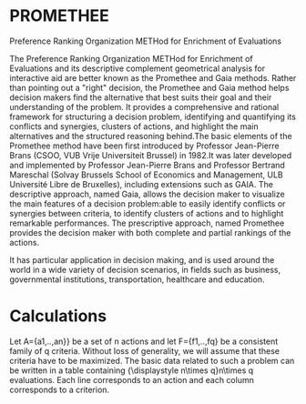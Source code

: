 # PROMETHEE

Preference Ranking Organization METHod for Enrichment of Evaluations

The Preference Ranking Organization METHod for Enrichment of Evaluations and its descriptive complement geometrical analysis for interactive aid are better known as the Promethee and Gaia methods.
Rather than pointing out a "right" decision, the Promethee and Gaia method helps decision makers find the alternative that best suits their goal and their understanding of the problem. It provides a comprehensive and rational framework for structuring a decision problem, identifying and quantifying its conflicts and synergies, clusters of actions, and highlight the main alternatives and the structured reasoning behind.The basic elements of the Promethee method have been first introduced by Professor Jean-Pierre Brans (CSOO, VUB Vrije Universiteit Brussel) in 1982.It was later developed and implemented by Professor Jean-Pierre Brans and Professor Bertrand Mareschal (Solvay Brussels School of Economics and Management, ULB Université Libre de Bruxelles), including extensions such as GAIA.
The descriptive approach, named Gaia, allows the decision maker to visualize the main features of a decision problem:able to easily identify conflicts or synergies between criteria, to identify clusters of actions and to highlight remarkable performances.
The prescriptive approach, named Promethee provides the decision maker with both complete and partial rankings of the actions.

It has particular application in decision making, and is used around the world in a wide variety of decision scenarios, in fields such as business, governmental institutions, transportation, healthcare and education.

# Calculations 

Let A={a1,..,an}} be a set of n actions and let F={f1,..,fq} be a consistent family of q criteria. Without loss of generality, we will assume that these criteria have to be maximized.
The basic data related to such a problem can be written in a table containing {\displaystyle n\times q}n\times q evaluations. Each line corresponds to an action and each column corresponds to a criterion.
